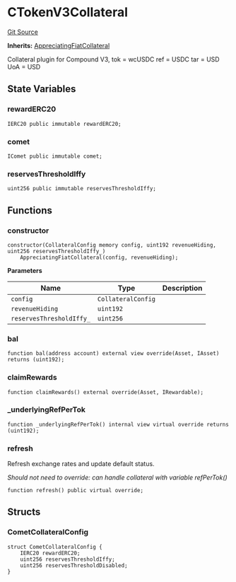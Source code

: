 # CTokenV3Collateral
[Git Source](https://github.com/larrythecucumber321/protocol/blob/77d337b8595ba96d069ded321419b36a61984170/contracts/plugins/assets/compoundv3/CTokenV3Collateral.sol)

**Inherits:**
[AppreciatingFiatCollateral](/contracts/plugins/assets/AppreciatingFiatCollateral.sol/abstract.AppreciatingFiatCollateral.md)

Collateral plugin for Compound V3,
tok = wcUSDC
ref = USDC
tar = USD
UoA = USD


## State Variables
### rewardERC20

```solidity
IERC20 public immutable rewardERC20;
```


### comet

```solidity
IComet public immutable comet;
```


### reservesThresholdIffy

```solidity
uint256 public immutable reservesThresholdIffy;
```


## Functions
### constructor


```solidity
constructor(CollateralConfig memory config, uint192 revenueHiding, uint256 reservesThresholdIffy_)
    AppreciatingFiatCollateral(config, revenueHiding);
```
**Parameters**

|Name|Type|Description|
|----|----|-----------|
|`config`|`CollateralConfig`||
|`revenueHiding`|`uint192`||
|`reservesThresholdIffy_`|`uint256`||


### bal


```solidity
function bal(address account) external view override(Asset, IAsset) returns (uint192);
```

### claimRewards


```solidity
function claimRewards() external override(Asset, IRewardable);
```

### _underlyingRefPerTok


```solidity
function _underlyingRefPerTok() internal view virtual override returns (uint192);
```

### refresh

Refresh exchange rates and update default status.

*Should not need to override: can handle collateral with variable refPerTok()*


```solidity
function refresh() public virtual override;
```

## Structs
### CometCollateralConfig

```solidity
struct CometCollateralConfig {
    IERC20 rewardERC20;
    uint256 reservesThresholdIffy;
    uint256 reservesThresholdDisabled;
}
```

